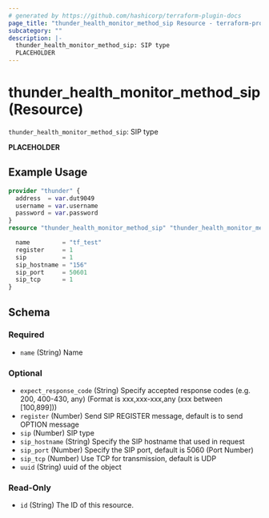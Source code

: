 ```yaml
---
# generated by https://github.com/hashicorp/terraform-plugin-docs
page_title: "thunder_health_monitor_method_sip Resource - terraform-provider-thunder"
subcategory: ""
description: |-
  thunder_health_monitor_method_sip: SIP type
  PLACEHOLDER
---
```


# thunder_health_monitor_method_sip (Resource)

`thunder_health_monitor_method_sip`: SIP type

__PLACEHOLDER__

## Example Usage

```terraform
provider "thunder" {
  address  = var.dut9049
  username = var.username
  password = var.password
}
resource "thunder_health_monitor_method_sip" "thunder_health_monitor_method_sip" {

  name         = "tf_test"
  register     = 1
  sip          = 1
  sip_hostname = "156"
  sip_port     = 50601
  sip_tcp      = 1
}
```

<!-- schema generated by tfplugindocs -->
## Schema

### Required

- `name` (String) Name

### Optional

- `expect_response_code` (String) Specify accepted response codes (e.g. 200, 400-430, any) (Format is xxx,xxx-xxx,any (xxx between [100,899]))
- `register` (Number) Send SIP REGISTER message, default is to send OPTION message
- `sip` (Number) SIP type
- `sip_hostname` (String) Specify the SIP hostname that used in request
- `sip_port` (Number) Specify the SIP port, default is 5060 (Port Number)
- `sip_tcp` (Number) Use TCP for transmission, default is UDP
- `uuid` (String) uuid of the object

### Read-Only

- `id` (String) The ID of this resource.


